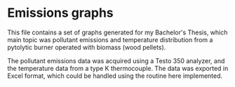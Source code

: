 # Emissions graphs
This file contains a set of graphs generated for my Bachelor's Thesis, which main topic was pollutant emissions and temperature distribution from a pytolytic burner operated with biomass (wood pellets).

The pollutant emissions data was acquired using a Testo 350 analyzer, and the temperature data from a type K thermocouple. The data was exported in Excel format, which could be handled using the routine here implemented. 
